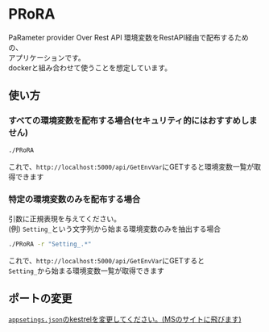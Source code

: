 # PRoRA
PaRameter provider Over Rest API
環境変数をRestAPI経由で配布するための、   
アプリケーションです。   
dockerと組み合わせて使うことを想定しています。   

## 使い方
### すべての環境変数を配布する場合(セキュリティ的にはおすすめしません)
``` bash
./PRoRA
```
これで、`http://localhost:5000/api/GetEnvVar`にGETすると環境変数一覧が取得できます
### 特定の環境変数のみを配布する場合
引数に正規表現を与えてください。   
(例) `Setting_`という文字列から始まる環境変数のみを抽出する場合
``` bash
./PRoRA -r "Setting_.*"
```
これで、`http://localhost:5000/api/GetEnvVar`にGETすると   
`Setting_`から始まる環境変数一覧が取得できます

## ポートの変更
[`appsetings.json`のkestrelを変更してください。(MSのサイトに飛びます)](https://learn.microsoft.com/ja-jp/aspnet/core/fundamentals/servers/kestrel/endpoints?view=aspnetcore-7.0#configureiconfiguration)
